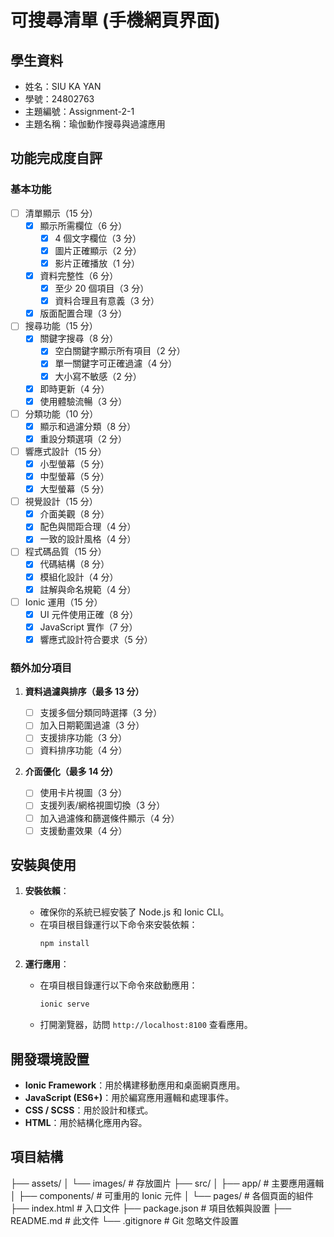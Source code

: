 # 可搜尋清單 (手機網頁界面)

## 學生資料

- 姓名：SIU KA YAN
- 學號：24802763
- 主題編號：Assignment-2-1
- 主題名稱：瑜伽動作搜尋與過濾應用

## 功能完成度自評

### 基本功能

- [ ] 清單顯示（15 分）
  - [X] 顯示所需欄位（6 分）
    - [x] 4 個文字欄位（3 分）
    - [x] 圖片正確顯示（2 分）
    - [x] 影片正確播放（1 分）
  - [x] 資料完整性（6 分）
    - [x] 至少 20 個項目（3 分）
    - [x] 資料合理且有意義（3 分）
  - [x] 版面配置合理（3 分）

- [ ] 搜尋功能（15 分）
  - [x] 關鍵字搜尋（8 分）
    - [x] 空白關鍵字顯示所有項目（2 分）
    - [x] 單一關鍵字可正確過濾（4 分）
    - [x] 大小寫不敏感（2 分）
  - [x] 即時更新（4 分）
  - [X] 使用體驗流暢（3 分）

- [ ] 分類功能（10 分）
  - [x] 顯示和過濾分類（8 分）
  - [x] 重設分類選項（2 分）

- [ ] 響應式設計（15 分）
  - [x] 小型螢幕（5 分）
  - [x] 中型螢幕（5 分）
  - [x] 大型螢幕（5 分）

- [ ] 視覺設計（15 分）
  - [x] 介面美觀（8 分）
  - [x] 配色與間距合理（4 分）
  - [x] 一致的設計風格（4 分）

- [ ] 程式碼品質（15 分）
  - [x] 代碼結構（8 分）
  - [x] 模組化設計（4 分）
  - [x] 註解與命名規範（4 分）

- [ ] Ionic 運用（15 分）
  - [x] UI 元件使用正確（8 分）
  - [x] JavaScript 實作（7 分）
  - [x] 響應式設計符合要求（5 分）

### 額外加分項目

1. **資料過濾與排序（最多 13 分）**

   - [ ] 支援多個分類同時選擇（3 分）
   - [ ] 加入日期範圍過濾（3 分）
   - [ ] 支援排序功能（3 分）
   - [ ] 資料排序功能（4 分）

2. **介面優化（最多 14 分）**
   - [ ] 使用卡片視圖（3 分）
   - [ ] 支援列表/網格視圖切換（3 分）
   - [ ] 加入過濾條和篩選條件顯示（4 分）
   - [ ] 支援動畫效果（4 分）

## 安裝與使用

1. **安裝依賴**：
   - 確保你的系統已經安裝了 Node.js 和 Ionic CLI。
   - 在項目根目錄運行以下命令來安裝依賴：
     ```bash
     npm install
     ```

2. **運行應用**：
   - 在項目根目錄運行以下命令來啟動應用：
     ```bash
     ionic serve
     ```
   - 打開瀏覽器，訪問 `http://localhost:8100` 查看應用。

## 開發環境設置

- **Ionic Framework**：用於構建移動應用和桌面網頁應用。
- **JavaScript (ES6+)**：用於編寫應用邏輯和處理事件。
- **CSS / SCSS**：用於設計和樣式。
- **HTML**：用於結構化應用內容。

## 項目結構

├── assets/ │ └── images/ # 存放圖片 ├── src/ │ ├── app/ # 主要應用邏輯 │ ├── components/ # 可重用的 Ionic 元件 │ └── pages/ # 各個頁面的組件 ├── index.html # 入口文件 ├── package.json # 項目依賴與設置 ├── README.md # 此文件 └── .gitignore # Git 忽略文件設置

